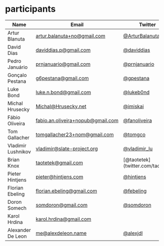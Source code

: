 participants
============

| Name | Email  | Twitter | Github | Blog |
|------|--------|---------|--------|------|
|Artur Blanuta|artur.balanuta+no@gmail.com|[@ArturBalanuta](twitter.com/ArturBalanuta)|[@AliensGoo](github.com/ArturBalanuta)||
|David Dias|daviddias.p@gmail.com|[@daviddias](twitter.com/daviddias)|[@diasdavid](github.com/diasdavid)||
|Pedro Januário|prnjanuario@gmail.com|[@prnjanuario](twitter.com/prnjanuario)|[@pjanuario](github.com/pjanuario)|http://shared-mind.tumblr.com/|
|Gonçalo Pestana|g6pestana@gmail.com|[@gpestana](twitter.com/gpestana)|[@gpestana](github.com/gpestana)||
|Luke Bond|luke.n.bond@gmail.com|[@lukeb0nd](twitter.com/lukeb0nd)|[@lukebond](github.com/lukebond)|http://lukebond.ghost.io/|
|Michal Hrusecky|Michal@Hrusecky.net|[@imiskai](twitter.com/imiskai)|[@miska](github.com/miska)|http://michal.hrusecky.net|
|Fábio Oliveira|fabio.an.oliveira+nopub@gmail.com|[@fanoliveira](twitter.com/fanoliveira)|[@fanoliveira](github.com/foliveira)||
|Tom Gallacher|tomgallacher23+nom@gmail.com|[@tomgco](twitter.com/tomgco)|[@tomgco](github.com/tomgco)||
|Vladimir Lushnikov|vladimir@slate-project.org|[@vladimir_lu](twitter.com/vladimir_lu)|[@vladimir-lu](github.com/vladimir-lu)||
|Brian Knox|taotetek@gmail.com|[@taotetek](twitter.com/taotetek|[@taotetek](github.com/taotetek)||
|Pieter Hintjens|pieter@hintjens.com|[@hintjens](twitter.com/hintjens)|[@hintjens](github.com/hintjens)|http://hintjens.com|
|Florian Ebeling|florian.ebeling@gmail.com|[@febeling](twitter.com/febeling)|[@febeling](github.com/febeling)|http://florianebeling.com|
|Doron Somech|somdoron@gmail.com|[@somdoron](twitter.com/somdoron)|[@somdoron](github.com/somdoron)|http://somdoron.com|
|Karol Hrdina|karol.hrdina@gmail.com||[@karolhrdina](github.com/karolhrdina)||
|Alexander De Leon|me@alexdeleon.name|[@alexjdl](twitter.com/alexjdl)|[@alexdeleon](github.com/alexdeleon)||
